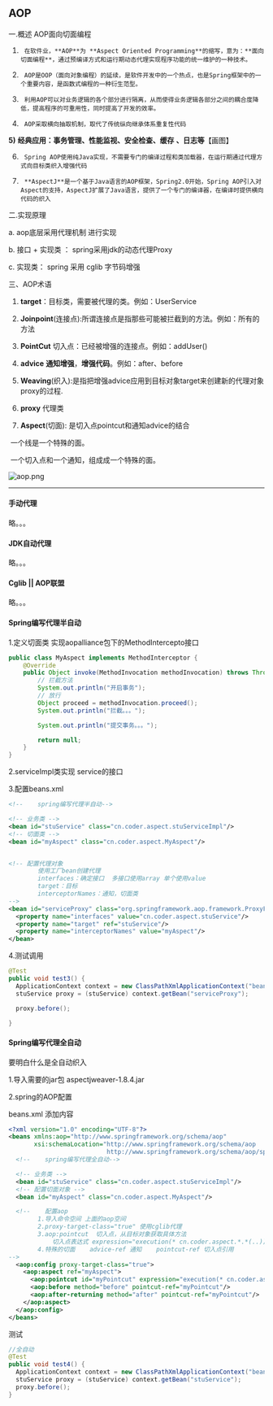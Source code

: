 ## AOP

一.概述  AOP面向切面编程



1)      在软件业，**AOP**为 **Aspect Oriented Programming**的缩写，意为：**面向切面编程**，通过预编译方式和运行期动态代理实现程序功能的统一维护的一种技术。

2)      AOP是OOP（面向对象编程）的延续，是软件开发中的一个热点，也是Spring框架中的一个重要内容，是函数式编程的一种衍生范型。

3)      利用AOP可以对业务逻辑的各个部分进行隔离，从而使得业务逻辑各部分之间的耦合度降低，提高程序的可重用性，同时提高了开发的效率。

4)      AOP采取横向抽取机制，取代了传统纵向继承体系重复性代码

**5)**      **经典应用：事务管理、性能监视、安全检查、缓存** **、日志等**【画图】

6)      Spring AOP使用纯Java实现，不需要专门的编译过程和类加载器，在运行期通过代理方式向目标类织入增强代码

7)      **AspectJ**是一个基于Java语言的AOP框架，Spring2.0开始，Spring AOP引入对Aspect的支持，AspectJ扩展了Java语言，提供了一个专门的编译器，在编译时提供横向代码的织入





二.实现原理

a.   aop底层采用代理机制 进行实现

b.   接口 + 实现类 ： spring采用jdk的动态代理Proxy

c.   实现类：  spring 采用 cglib 字节码增强



三、AOP术语

1) **target**：目标类，需要被代理的类。例如：UserService

2) **Joinpoint**(连接点):所谓连接点是指那些可能被拦截到的方法。例如：所有的方法

3) **PointCut** 切入点：已经被增强的连接点。例如：addUser()

4) **advice** **通知增强**，**增强代码**。例如：after、before

5)   **Weaving**(织入):是指把增强advice应用到目标对象target来创建新的代理对象proxy的过程.

6) **proxy** 代理类

7)  **Aspect**(切面): 是切入点pointcut和通知advice的结合

​       一个线是一个特殊的面。

​       一个切入点和一个通知，组成成一个特殊的面。

![aop.png](https://tuku.jdblog.cn/2019/07/01/aop.png)



--------------



#### 手动代理

略。。。



#### JDK自动代理

略。。。



#### Cglib   ||    AOP联盟

略。。。





#### Spring编写代理半自动

1.定义切面类  实现aopalliance包下的MethodIntercepto接口

```java
public class MyAspect implements MethodInterceptor {
    @Override
    public Object invoke(MethodInvocation methodInvocation) throws Throwable {
        // 拦截方法
        System.out.println("开启事务");
        // 放行
        Object proceed = methodInvocation.proceed();
        System.out.println("拦截。。。");

        System.out.println("提交事务。。。");

        return null;
    }
}

```

2.serviceImpl类实现 service的接口

3.配置beans.xml

```xml
<!--    spring编写代理半自动-->

<!-- 业务类 -->
<bean id="stuService" class="cn.coder.aspect.stuServiceImpl"/>
<!-- 切面类 -->
<bean id="myAspect" class="cn.coder.aspect.MyAspect"/>


<!-- 配置代理对象 
		使用工厂bean创建代理
		interfaces：确定接口  多接口使用array 单个使用value
		target：目标      
		interceptorNames：通知，切面类
-->
<bean id="serviceProxy" class="org.springframework.aop.framework.ProxyFactoryBean">
  <property name="interfaces" value="cn.coder.aspect.stuService"/>
  <property name="target" ref="stuService"/>
  <property name="interceptorNames" value="myAspect"/>
</bean>
```

4.测试调用

```java
@Test
public void test3() {
  ApplicationContext context = new ClassPathXmlApplicationContext("beans.xml");
  stuService proxy = (stuService) context.getBean("serviceProxy");

  proxy.before();

}
```





#### Spring编写代理全自动

要明白什么是全自动织入

1.导入需要的jar包 				aspectjweaver-1.8.4.jar

2.spring的AOP配置

beans.xml  添加内容

```xml
<?xml version="1.0" encoding="UTF-8"?>
<beans xmlns:aop="http://www.springframework.org/schema/aop"
       xsi:schemaLocation="http://www.springframework.org/schema/aop
                           http://www.springframework.org/schema/aop/spring-aop.xsd">
  <!--    spring编写代理全自动-->

  <!-- 业务类 -->
  <bean id="stuService" class="cn.coder.aspect.stuServiceImpl"/>
  <!-- 配置切面对象 -->
  <bean id="myAspect" class="cn.coder.aspect.MyAspect"/>

  <!--    配置aop
        1.导入命令空间 上面的aop空间
        2.proxy-target-class="true" 使用cglib代理
        3.aop:pointcut  切入点，从目标对象获取具体方法
            切入点表达式 expression="execution(* cn.coder.aspect.*.*(..))"
        4.特殊的切面    advice-ref 通知    pointcut-ref 切入点引用
-->
  <aop:config proxy-target-class="true">
    <aop:aspect ref="myAspect">
      <aop:pointcut id="myPointcut" expression="execution(* cn.coder.aspect.*.*(..))"/>
      <aop:before method="before" pointcut-ref="myPointcut"/>
      <aop:after-returning method="after" pointcut-ref="myPointcut"/>
    </aop:aspect>
  </aop:config>
</beans>
```

测试

```java
//全自动
@Test
public void test4() {
  ApplicationContext context = new ClassPathXmlApplicationContext("beans.xml");
  stuService proxy = (stuService) context.getBean("stuService");
  proxy.before();
}
```





